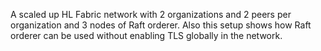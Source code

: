 A scaled up HL Fabric network with 2 organizations and 2 peers per organization and 3 nodes of Raft orderer.
Also this setup shows how Raft orderer can be used without enabling TLS globally in the network.
